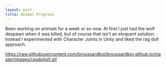 ```yaml
---
layout: post
title: Animal Progress
---
```

Been working on animals for a week or so now. At first I just had the wolf despawn when it was killed, but of course that isn't an eloquent solution.
Instead I experimented with Character Joints in Unity and liked the rag doll approach.

https://raw.githubusercontent.com/broussardboi/broussardboi.github.io/master/images/ragdollgif.gif
